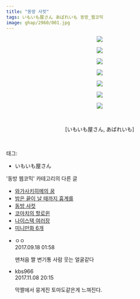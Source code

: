 ```yaml
---
title: "동방 사컷"
tags: いもいも屋さん あばれいも 동방_웹코믹
image: ghap/2960/001.jpg
---
```

<div class="article">
<p style="text-align: center; clear: none; float: none;"><img src="{{ site.nasurl }}/ghap/2960/001.jpg"/></p>
<p style="text-align: center; clear: none; float: none;"><img src="{{ site.nasurl }}/ghap/2960/002.jpg"/></p>
<p style="text-align: center; clear: none; float: none;"><img src="{{ site.nasurl }}/ghap/2960/003.jpg"/></p>
<p style="text-align: center; clear: none; float: none;"><img src="{{ site.nasurl }}/ghap/2960/004.jpg"/></p>
<p style="text-align: center; clear: none; float: none;"><img src="{{ site.nasurl }}/ghap/2960/005.jpg"/></p>
<p style="text-align: center; clear: none; float: none;"><img src="{{ site.nasurl }}/ghap/2960/006.jpg"/></p>
<p style="text-align: center; clear: none; float: none;"><img src="{{ site.nasurl }}/ghap/2960/007.jpg"/></p>
<p style="text-align: center; clear: none; float: none;"><br/></p>
<p style="text-align: center; clear: none; float: none;">[いもいも屋さん, あばれいも]</p>
<p><br/></p>
</div><div class="tagTrail">
<p>태그: </p>
<ul>
<li>いもいも屋さん</li>
</ul>
</div><div class="another">
<p>'동방 웹코믹' 카테고리의 다른 글</p>
<ul>
<li><a href="/2016-12-21-ghap_2966">와가사키히메의 꿈</a></li>
<li><a href="/2016-12-20-ghap_2965">밤은 끝이 날 때까지 흉계를</a></li>
<li><a href="/2016-12-20-ghap_2960">동방 사컷</a></li>
<li><a href="/2016-12-20-ghap_2958">코마치의 할로윈</a></li>
<li><a href="/2016-12-20-ghap_2955">나이스택 여러장</a></li>
<li><a href="/2016-12-20-ghap_2953">미니만화 6개</a></li>
</ul>
</div><div class="cb_module cb_fluid">
<div class="cb_wrt cb_profile">
<div class="comment">
<ul>
<li class="cb_thumb_off" id="comment15085064">
<div class="cb_comment_area">
<div class="cb_info_area">
<div class="cb_section">
<span class="cb_nick_name">ㅇㅇ</span>
</div>
<div class="cb_section">
<span class="cb_date">2017.09.18 01:58 </span>
</div>
</div>
<div class="cb_dsc_comment">
<p class="cb_dsc">
											맨처음 짤 변기통 사람 웃는 얼굴같다
										</p>
</div>
</div></li>
<li class="cb_thumb_off" id="comment15125448">
<div class="cb_comment_area">
<div class="cb_info_area">
<div class="cb_section">
<span class="cb_nick_name">kbs966</span>
</div>
<div class="cb_section">
<span class="cb_date">2017.11.08 20:15 </span>
</div>
</div>
<div class="cb_dsc_comment">
<p class="cb_dsc">
											막짤에서 뭉게진 토마도같은게 느껴진다.
										</p>
</div>
</div></li>
</ul>
</div>
</div><!-- commentList close -->
</div>